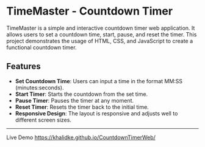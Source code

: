 # TimeMaster - Countdown Timer

TimeMaster is a simple and interactive countdown timer web application. It allows users to set a countdown time, start, pause, and reset the timer. This project demonstrates the usage of HTML, CSS, and JavaScript to create a functional countdown timer.

## Features

- **Set Countdown Time**: Users can input a time in the format MM:SS (minutes:seconds).
- **Start Timer**: Starts the countdown from the set time.
- **Pause Timer**: Pauses the timer at any moment.
- **Reset Timer**: Resets the timer back to the initial time.
- **Responsive Design**: The layout is responsive and adjusts well to different screen sizes.

-----
Live Demo https://khalidke.github.io/CountdownTimerWeb/
